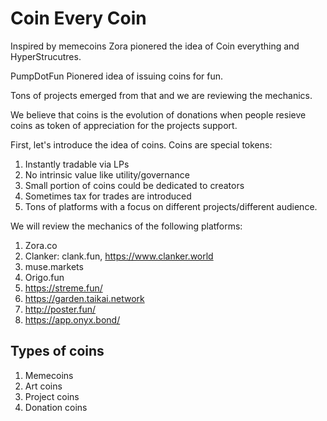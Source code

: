 # Coin Every Coin


Inspired by memecoins Zora pionered the idea of Coin everything and HyperStrucutres.

PumpDotFun Pionered idea of issuing coins for fun.

Tons of projects emerged from that and we are reviewing the mechanics.

We believe that coins is the evolution of donations when people resieve coins as token of appreciation for the projects support.

First, let's introduce the idea of coins. Coins are special tokens:
1. Instantly tradable via LPs
2. No intrinsic value like utility/governance
3. Small portion of coins could be dedicated to creators
4. Sometimes tax for trades are introduced
5. Tons of platforms with a focus on different projects/different audience.

We will review the mechanics of the following platforms:
1. Zora.co
2. Clanker: clank.fun, https://www.clanker.world
3. muse.markets
4. Origo.fun
5. https://streme.fun/
6. https://garden.taikai.network
7. http://poster.fun/
8. https://app.onyx.bond/

## Types of coins

1. Memecoins
2. Art coins
3. Project coins
4. Donation coins
